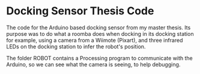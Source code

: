 # Docking Sensor Thesis Code
The code for the Arduino based docking sensor from my master thesis.
Its purpose was to do what a roomba does when docking in its docking station for example, using a camera from a Wiimote (Pixart), and three infrared LEDs on the docking station to infer the robot's position.

The folder ROBOT contains a Processing program to communicate with the Arduino, so we can see what the camera is seeing, to help debugging.
